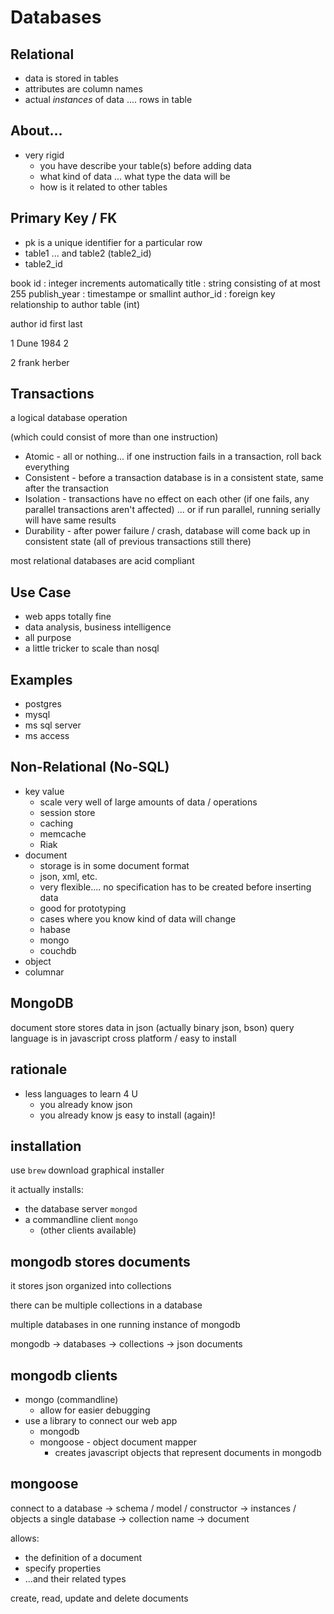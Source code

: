 # Databases

## Relational

* data is stored in tables
* attributes are column names
* actual _instances_ of data .... rows in table

## About...

* very rigid
	* you have describe your table(s) before adding data
	* what kind of data ... what type the data will be
	* how is it related to other tables


## Primary Key / FK

* pk is a unique identifier for a particular row
* table1 ... and table2 (table2_id)
* table2_id


book
id : integer increments automatically
title : string consisting of at most 255
publish_year : timestampe or smallint
author_id : foreign key relationship to author table (int)


author
id
first
last

1
Dune
1984
2

2
frank
herber



## Transactions

a logical database operation

(which could consist of more than one instruction)

* Atomic - all or nothing... if one instruction fails in a transaction, roll back everything
* Consistent - before a transaction database is in a consistent state, same after the transaction
* Isolation - transactions have no effect on each other (if one fails, any parallel transactions aren't affected) ... or if run parallel, running serially will have same results
* Durability - after power failure / crash, database will come back up in consistent state (all of previous transactions still there)

most relational databases are acid compliant

## Use Case

* web apps totally fine
* data analysis, business intelligence
* all purpose
* a little tricker to scale than nosql

## Examples

* postgres
* mysql
* ms sql server
* ms access


## Non-Relational (No-SQL)

* key value
	* scale very well of large amounts of data / operations
	* session store
	* caching 
	* memcache
	* Riak
* document
	* storage is in some document format
	* json, xml, etc.
	* very flexible.... no specification has to be created before inserting data
	* good for prototyping
	* cases where you know kind of data will change
	* habase
	* mongo
	* couchdb
* object
* columnar


## MongoDB

document store
stores data in json (actually binary json, bson)
query language is in javascript
cross platform / easy to install

## rationale

* less languages to learn 4 U
	* you already know json
	* you already know js
easy to install (again)!

## installation

use `brew`
download graphical installer

it actually installs:

* the database server `mongod`
* a commandline client `mongo`
	* (other clients available)



## mongodb stores documents

it stores json
organized into collections

there can be multiple collections in a database

multiple databases in one running instance of mongodb

mongodb -> databases -> collections -> json documents

## mongodb clients

* mongo (commandline)
	* allow for easier debugging
* use a library to connect our web app
	* mongodb
	* mongoose - object document mapper
		* creates javascript objects that represent documents in mongodb



## mongoose

connect to a database -> schema / model / constructor -> instances / objects
a single database     -> collection name              -> document

allows:

* the definition of a document
* specify properties
* ...and their related types

create, read, update and delete documents






























